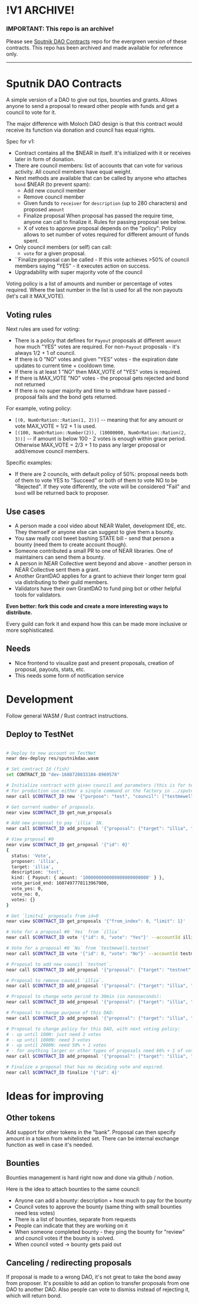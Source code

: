 # !V1 ARCHIVE!

### IMPORTANT: This repo is an archive!

Please see [Sputnik DAO Contracts](https://github.com/near-daos/sputnik-dao-contract) repo for the evergreen version of these contracts. This repo has been archived and made available for reference only.

----

# Sputnik DAO Contracts

A simple version of a DAO to give out tips, bounties and grants.
Allows anyone to send a proposal to reward other people with funds and get a council to vote for it.

The major difference with Moloch DAO design is that this contract would receive its function via donation and council has equal rights.

Spec for v1:
 - Contract contains all the $NEAR in itself. It's initialized with it or receives later in form of donation.
 - There are council members: list of accounts that can vote for various activity. All council members have equal weight.
 - Next methods are available that can be called by anyone who attaches `bond` $NEAR (to prevent spam):
     - Add new council member
     - Remove council member
     - Given funds to `receiver` for `description` (up to 280 characters) and proposed `amount`
     - Finalize proposal
        When proposal has passed the require time, anyone can call to finalize it. Rules for passing proposal see below.
     - X of votes to approve proposal depends on the "policy": Policy allows to set number of votes required for different amount of funds spent.
 - Only council members (or self) can call:
     - `vote` for a given proposal.
 - ``Finalize proposal can be called 
        - If this vote achieves >50% of council members saying "YES" - it executes action on success.
 - Upgradability with super majority vote of the council

Voting policy is a list of amounts and number or percentage of votes required.
Where the last number in the list is used for all the non payouts (let's call it MAX_VOTE).

## Voting rules

Next rules are used for voting:
 - There is a policy that defines for `Payout` proposals at different `amount` how much "YES" votes are required. For non-`Payout` proposals - it's always 1/2 + 1 of council.
 - If there is 0 "NO" votes and given "YES" votes - the expiration date updates to current time + cooldown time.
 - If there is at least 1 "NO" then MAX_VOTE of "YES" votes is required.
 - If there is MAX_VOTE "NO" votes - the proposal gets rejected and bond not returned
 - If there is no super majority and time to withdraw have passed - proposal fails and the bond gets returned.

For example, voting policy:
  - `[(0, NumOrRation::Ration(1, 2))]` -- meaning that for any amount or vote MAX_VOTE = 1/2 + 1 is used.
  - `[(100, NumOrRation::Number(2)), (10000000, NumOrRation::Ration(2, 3))]` -- if amount is below 100 - 2 votes is enough within grace period. Otherwise MAX_VOTE = 2/3 + 1 to pass any larger proposal or add/remove council members.  

Specific examples:
  - If there are 2 councils, with default policy of 50%: proposal needs both of them to vote YES to "Succeed" or both of them to vote NO to be "Rejected". If they vote differently, the vote will be considered "Fail" and `bond` will be returned back to proposer. 

## Use cases

 - A person made a cool video about NEAR Wallet, development IDE, etc. They themself or anyone else can suggest to give them a bounty.
 - You saw really cool tweet bashing STATE bill - send that person a bounty (need them to create account though).
 - Someone contributed a small PR to one of NEAR libraries. One of maintainers can send them a bounty.
 - A person in NEAR Collective went beyond and above - another person in NEAR Collective sent them a grant.
 - Another GrantDAO applies for a grant to achieve their longer term goal via distributing to their guild members.
 - Validators have their own GrantDAO to fund ping bot or other helpful tools for validators. 

**Even better: fork this code and create a more interesting ways to distribute.**

Every guild can fork it and expand how this can be made more inclusive or more sophisticated.

## Needs

 - Nice frontend to visualize past and present proposals, creation of proposal, payouts, stats, etc.
 - This needs some form of notification service

# Development

Follow general WASM / Rust contract instructions.

## Deploy to TestNet

```bash

# Deploy to new account on TestNet
near dev-deploy res/sputnikdao.wasm

# Set contract Id (fish)
set CONTRACT_ID "dev-1608720833104-8969578"

# Initialize contract with given council and parameters (this is for testing, where you stil have access key to the contract).
# For production use either a single command or the factory in ../sputnikdao-factory 
near call $CONTRACT_ID new '{"purpose": "test", "council": ["testmewell.testnet", "illia"], "bond": "1000000000000000000000000", "vote_period": "1800000000000", "grace_period": "1800000000000"}' --accountId $CONTRACT_ID

# Get current number of proposals.
near view $CONTRACT_ID get_num_proposals

# Add new proposal to pay `illia` 1N. 
near call $CONTRACT_ID add_proposal '{"proposal": {"target": "illia", "description": "test", "kind": {"type": "Payout", "amount": "1000000000000000000000000"}}}' --accountId=illia --amount 1

# View proposal #0
near view $CONTRACT_ID get_proposal '{"id": 0}'
{
  status: 'Vote',
  proposer: 'illia',
  target: 'illia',
  description: 'test',
  kind: { Payout: { amount: '1000000000000000000000000' } },
  vote_period_end: 1607497778113967900,
  vote_yes: 0,
  vote_no: 0,
  votes: {}
}

# Get `limit=1` proposals from id=0 
near view $CONTRACT_ID get_proposals '{"from_index": 0, "limit": 1}'

# Vote for a proposal #0 `Yes` from `illia`
near call $CONTRACT_ID vote '{"id": 0, "vote": "Yes"}' --accountId illia

# Vote for a proposal #0 `No` from `testmewell.testnet`
near call $CONTRACT_ID vote '{"id": 0, "vote": "No"}' --accountId testmewell.testnet

# Proposal to add new council `testnet`.
near call $CONTRACT_ID add_proposal '{"proposal": {"target": "testnet", "description": "test", "kind": {"type": "NewCouncil"}}}' --accountId=illia --amount 1

# Proposal to remove council `illia`.
near call $CONTRACT_ID add_proposal '{"proposal": {"target": "illia", "description": "test", "kind": {"type": RemoveCouncil"}}}' --accountId=illia --amount 1

# Proposal to change vote period to 30min (in nanoseconds):
near call $CONTRACT_ID add_proposal '{"proposal": {"target": "illia", "description": "test", "kind": {"type": "ChangeVotePeriod", "vote_period": "1800000000000"}}}' --accountId=illia --amount 1

# Proposal to change purpose of this DAO:
near call $CONTRACT_ID add_proposal '{"proposal": {"target": "illia", "description": "test", "kind": {"type": "ChangePurpose", "purpose": "test me well"}}}' --accountId=illia --amount 1

# Proposal to change policy for this DAO, with next voting policy:
# - up until 100N: just need 2 votes
# - up until 1000N: need 3 votes
# - up until 2000N: need 50% + 1 votes
# - for anything larger or other types of proposals need 66% + 1 of votes
near call $CONTRACT_ID add_proposal '{"proposal": {"target": "illia", "description": "test", "kind": {"type": "ChangePolicy", "policy": [{"max_amount": "100", "votes": 2}, {"max_amount": "1000", "votes": 3}, {"max_amount": "2000", "votes": [1, 2]}, {"max_amount": "10000000", "votes": [2, 3]}]}}}' --accountId=illia --amount 1

# Finalize a proposal that has no deciding vote and expired.
near call $CONTRACT_ID finalize '{"id": 4}'
```

# Ideas for improving

## Other tokens

Add support for other tokens in the "bank".
Proposal can then specify amount in a token from whitelisted set.
There can be internal exchange function as well in case it's needed.

## Bounties

Bounties management is hard right now and done via github / notion.

Here is the idea to attach bounties to the same council:
 - Anyone can add a bounty: description + how much to pay for the bounty
 - Council votes to approve the bounty (same thing with small bounties need less votes)
 - There is a list of bounties, separate from requests
 - People can indicate that they are working on it
 - When someone completed bounty - they ping the bounty for "review" and council votes if the bounty is solved.
 - When council voted -> bounty gets paid out

## Canceling / redirecting proposals

If proposal is made to a wrong DAO, it's not great to take the bond away from proposer.
It's possible to add an option to transfer proposals from one DAO to another DAO.
Also people can vote to dismiss instead of rejecting it, which will return bond.
